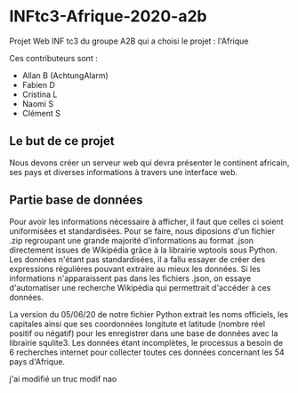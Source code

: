 # INFtc3-Afrique-2020-a2b

Projet Web INF tc3 du groupe A2B qui a choisi le projet : l'Afrique

Ces contributeurs sont :

- Allan B (AchtungAlarm)
- Fabien D
- Cristina L
- Naomi S
- Clément S

## Le but de ce projet

Nous devons créer un serveur web qui devra présenter le continent africain, ses pays et diverses informations à travers une interface web. 

## Partie base de données

Pour avoir les informations nécessaire à afficher, il faut que celles ci soient uniformisées et standardisées. Pour se faire, nous diposions d'un fichier .zip regroupant une grande majorité d'informations au format .json directement issues de Wikipédia grâce à la librairie wptools sous Python. Les données n'étant pas standardisées, il a fallu essayer de créer des expressions régulières pouvant extraire au mieux les données. Si les informations n'apparaissent pas dans les fichiers .json, on essaye d'automatiser une recherche Wikipédia qui permettrait d'accéder à ces données.

La version du 05/06/20 de notre fichier Python extrait les noms officiels, les capitales ainsi que ses coordonnées longitute et latitude (nombre réel positif ou négatif) pour les enregistrer dans une base de données avec la librairie squlite3. Les données étant incomplètes, le processus a besoin de 6 recherches internet pour collecter toutes ces données concernant les 54 pays d'Afrique.


j'ai modifié un truc
modif nao
